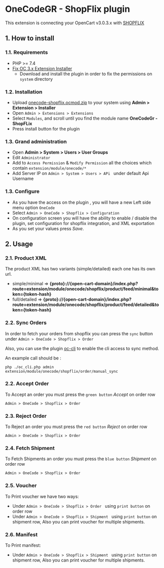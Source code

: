 # OneCodeGR - ShopFlix plugin

This extension is connecting your OpenCart v3.0.3.x with [SHOPFLIX](https://SHOPFLIX.gr)

##  1. How to install

### 1.1. Requirements
* PHP >= 7.4
* [Fix OC 3.x Extension Installer](https://www.opencart.com/index.php?route=marketplace/extension/info&member_token=396ed49ec2c97aab514825fbe62b1b9b&extension_id=33410&filter_category_id=5&filter_license=0&filter_download_id=56&sort=date_added )  
  * Download and install the plugin in order to fix the permissions on `system` directory

### 1.2. Installation
* Upload [onecode-shopflix.ocmod.zip](https://github.com/OnecodeGr/shopflix-connector-opencart/raw/main/onecode-shopflix.ocmod.zip) to your system using **Admin > Extension > Installer**
* Open `Admin > Extensions > Extensions `
* Select `Modules`, and scroll until you find the module name **OneCodeGr - ShopFLix**
* Press install button for the plugin

### 1.3. Grand administration
* Open **Admin > System > Users > User Groups**
* Edit `Administrator`
* Add to `Access Permission` & `Modify Permission` all the choices which contain 
  `extension/module/onecode/*`
* Add Server IP on `Admin > System > Users > APi ` under default Api Username

### 1.3. Configure
* As you have the access on the plugin , you will have a new Left side menu option `OneCode`
* Select `Admin > OneCode > Shopflix > Configuration`
* On configuration screen you will have the ability to enable / disable the plugin, set 
  configuration for shopflix integration, and XML exportation
* As you set your values press *Save*.

##  2. Usage
### 2.1. Product XML
The product XML has two variants (simple/detailed) each one has its own url.
* simple/minimal => **{proto}://{open-cart-domain}/index.php?
  route=extension/module/onecode/shopflix/product/feed/minimal&token={token-hash}**
* full/detailed => **{proto}://{open-cart-domain}/index.php?
  route=extension/module/onecode/shopflix/product/feed/detailed&token={token-hash}**

### 2.2. Sync Orders
In order to fetch your orders from shopflix you can press the `sync` button under 
`Admin > OneCode > Shopflix > Order `

Also, you can use the plugin [oc-cli](https://github.com/iSenseLabs/oc_cli.git) to enable the 
cli access to sync method.

An example call should be : 
```
php ./oc_cli.php admin extension/module/onecode/shopflix/order/manual_sync
```

### 2.2. Accept Order
To Accept an order you must press the `green button` *Accept* on order row

`Admin > OneCode > Shopflix > Order `

### 2.3. Reject Order
To Reject an order you must press the `red button` *Reject* on order row

`Admin > OneCode > Shopflix > Order `

### 2.4. Fetch Shipment
To Fetch Shipments an order you must press the `blue button` *Shipment* on order row

`Admin > OneCode > Shopflix > Order `

### 2.5. Voucher
To Print voucher we have two ways:

* Under `Admin > OneCode > Shopflix > Order ` using `print button`  on order row
* Under `Admin > OneCode > Shopflix > Shipment ` using `print button`  on shipment row, Also you 
  can print voucher for multiple shipments.

### 2.6. Manifest
To Print manifest:

* Under `Admin > OneCode > Shopflix > Shipment ` using `print button`  on shipment row, Also you
  can print voucher for multiple shipments.